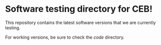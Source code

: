 # Software testing directory for CEB!

This repository contains the latest software versions that we are currently testing.

For working versions, be sure to check the *code* directory.


 
